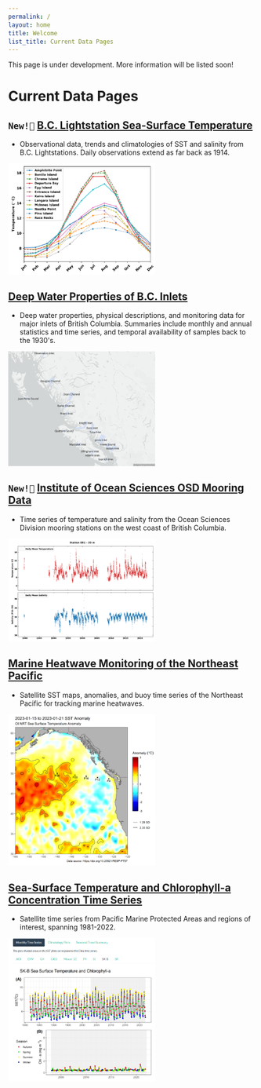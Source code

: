 ```yaml
---
permalink: /
layout: home
title: Welcome
list_title: Current Data Pages
---
```


This page is under development. More information will be listed soon!

# Current Data Pages

## `New!📣` [B.C. Lightstation Sea-Surface Temperature](https://ios-osd-dpg.github.io/bc_lightstation_sst/)

* Observational data, trends and climatologies of SST and salinity from B.C. Lightstations. Daily observations extend as far back as 1914.

<a target="_blank" href="images/Lightstation_SST_Clim.png">
<img src="images/Lightstation_SST_Clim.png" alt="Monthly Climatology of sea surface temperature collected at BC Lightstations" width="300"/>
</a>

## [Deep Water Properties of B.C. Inlets](https://ios-osd-dpg.github.io/bc-inlets/)

*  Deep water properties, physical descriptions, and monitoring data for major inlets of British Columbia. Summaries include monthly and annual statistics and time series, and temporal availability of samples back to the 1930's. 

<a target="_blank" href="images/all-inlets-map.png">
<img src="images/all-inlets-map.png" alt="Map of B.C. inlets on deep water properties monitoring page" width="300"/>
</a>

## `New!📣` [Institute of Ocean Sciences OSD Mooring Data](https://ios-osd-dpg.github.io/mooring_data_page/) 

* Time series of temperature and salinity from the Ocean Sciences Division mooring stations on the west coast of British Columbia.

<a target="_blank" href="images/Moorings_snapshot.png">
<img src="images/Moorings_snapshot.png" alt="Screencap of mooring data plot" width="300"/>
</a>

## [Marine Heatwave Monitoring of the Northeast Pacific](https://github.com/BIO-RSG/Pacific_SST_NRT_Monitoring) 

* Satellite SST maps, anomalies, and buoy time series of the Northeast Pacific for tracking marine heatwaves.

<a target="_blank" href="images/screencap_sst_nrt.png">
<img src="images/screencap_sst_nrt.png" alt="Screencap of near-realtime sea surface temperature" width="300"/>
</a>

## [Sea-Surface Temperature and Chlorophyll-a Concentration Time Series](https://ios-osd-dpg.github.io/SST_Chla_Report.html)

* Satellite time series from Pacific Marine Protected Areas and regions of interest, spanning 1981-2022.

<a target="_blank" href="images/screencap_sst_chla.png">
<img src="images/screencap_sst_chla.png" alt="Screencap of sea surface temperature and chlorophyll-a time series" width="300"/>
</a>

